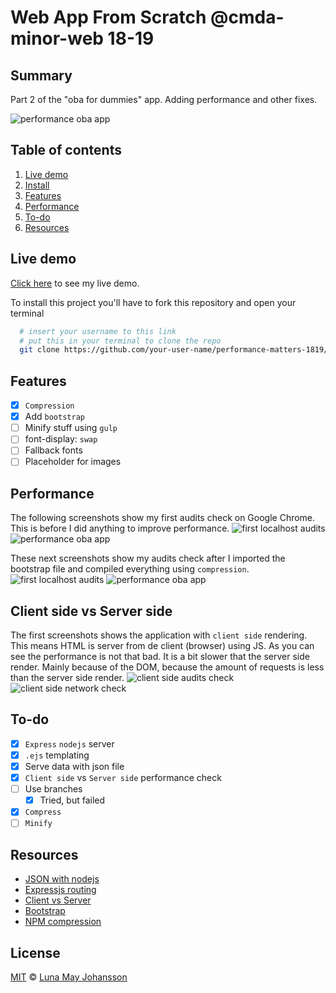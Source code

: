 # Web App From Scratch @cmda-minor-web 18-19

## Summary
Part 2 of the "oba for dummies" app. Adding performance and other fixes.

![performance oba app](/img/performance-compressed.png)

## Table of contents
1. [Live demo](#Live-demo)
2. [Install](#Install)
3. [Features](#Features)
3. [Performance](#Performance)
8. [To-do](#To-do)
9. [Resources](#Resources)

## Live demo
[Click here](https://maybuzz.github.io/...) to see my live demo.

To install this project you'll have to fork this repository and open your terminal
```bash
  # insert your username to this link
  # put this in your terminal to clone the repo
  git clone https://github.com/your-user-name/performance-matters-1819/
```

## Features
- [x] `Compression`
- [x] Add `bootstrap`
- [ ] Minify stuff using `gulp`
- [ ] font-display: `swap`
- [ ] Fallback fonts
- [ ] Placeholder for images

## Performance
The following screenshots show my first audits check on Google Chrome. This is before I did anything to improve performance.
![first localhost audits](/img/localhost-audits.png)
![performance oba app](/img/localhost-network.png)


These next screenshots show my audits check after I imported the bootstrap file and compiled everything using `compression`.
![first localhost audits](/img/localhost-audits2.png)
![performance oba app](/img/compression-network2.png)

## Client side vs Server side
The first screenshots shows the application with `client side` rendering. This means HTML is server from de client (browser) using JS. As you can see the performance is not that bad. It is a bit slower that the server side render. Mainly because of the DOM, because the amount of requests is less than the server side render.
![client side audits check](/img/client-audits.png)
![client side network check](/img/client-network.png)

## To-do
- [x] `Express` `nodejs` server   
- [x] `.ejs` templating   
- [x] Serve data with json file   
- [x] `Client side` vs `Server side` performance check   
- [ ] Use branches   
  - [x] Tried, but failed
- [x] `Compress`
- [ ] `Minify`

## Resources
- [JSON with nodejs](https://stackoverflow.com/questions/12703098/how-to-get-a-json-file-in-express-js-and-display-in-view)   
- [Expressjs routing](http://expressjs.com/en/api.html#req.params)
- [Client vs Server](https://medium.com/@benjburkholder/javascript-seo-server-side-rendering-vs-client-side-rendering-bc06b8ca2383)
- [Bootstrap](https://getbootstrap.com/docs/4.3/getting-started/download/)
- [NPM compression](https://www.npmjs.com/package/compression)

## License
[MIT](LICENSE) © [Luna May Johansson](https://github.com/maybuzz)
